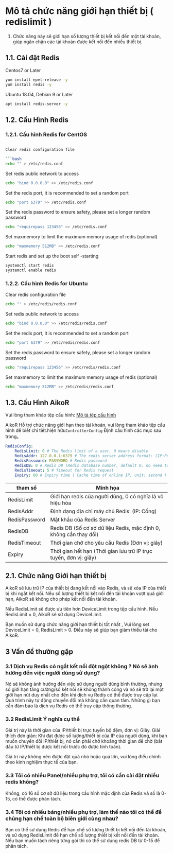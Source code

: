 # Mô tả chức năng giới hạn thiết bị ( redislimit )
1. Chức năng này sẽ giới hạn số lượng thiết bị kết nối đến một tài khoản, giúp ngăn chặn các tài khoản được kết nối đến nhiều thiết bị.

## 1.1. Cài đặt Redis

Centos7 or Later

```bash
yum install epel-release -y
yum install redis -y
```

Ubuntu 18.04, Debian 9 or Later

```bash
apt install redis-server -y
```

## 1.2. Cấu Hình Redis

### 1.2.1. Cấu hình Redis for CentOS

```bash

Clear redis configuration file

```bash 
echo "" > /etc/redis.conf
```

Set redis public network to access

```bash
echo "bind 0.0.0.0" >> /etc/redis.conf
```

Set the redis port, it is recommended to set a random port

```bash
echo "port 6379" >> /etc/redis.conf
```

Set the redis password to ensure safety, please set a longer random password

```bash
echo "requirepass 123456" >> /etc/redis.conf
```

Set maxmemory to limit the maximum memory usage of redis (optional)

```bash
echo "maxmemory 512MB" >> /etc/redis.conf
```

Start redis and set up the boot self -starting

```bash
systemctl start redis
systemctl enable redis
```

### 1.2.2. Cấu hình Redis for Ubuntu

Clear redis configuration file

```bash
echo "" > /etc/redis/redis.conf
```

Set redis public network to access

```bash
echo "bind 0.0.0.0" >> /etc/redis/redis.conf
```

Set the redis port, it is recommended to set a random port

```bash
echo "port 6379" >> /etc/redis/redis.conf
```

Set the redis password to ensure safety, please set a longer random password

```bash
echo "requirepass 123456" >> /etc/redis/redis.conf
```

Set maxmemory to limit the maximum memory usage of redis (optional)

```bash
echo "maxmemory 512MB" >> /etc/redis/redis.conf
```

## 1.3. Cấu Hình AikoR

Vui lòng tham khảo tệp cấu hình: [Mô tả tệp cấu hình](../Configuration-file-description/config.md)

AikoR Hỗ trợ chức năng giới hạn theo tài khoản, vui lòng tham khảo tệp cấu hình để biết chi tiết.hiện hữu`ControllerConfig` Định cấu hình các mục sau trong。

```yaml
RedisConfig:
    RedisLimit: 0 # The Redis limit of a user, 0 means disable
    RedisAddr: 127.0.0.1:6379 # The redis server address format: (IP:Port)
    RedisPassword: PASSWORD # Redis password
    RedisDB: 0 # Redis DB (Redis database number, default 0, no need to change)
    RedisTimeout: 5 # Timeout for Redis request
    Expiry: 60 # Expiry time ( Cache time of online IP, unit: second )
```

| tham số       | Minh họa                                                                    |
| ------------- | --------------------------------------------------------------------------- |
| RedisLimit    | Giới hạn redis của người dùng, 0 có nghĩa là vô hiệu hóa                    |
| RedisAddr     | Định dạng địa chỉ máy chủ Redis: (IP: Cổng)                                 |
| RedisPassword | Mật khẩu của Redis Server                                                   |
| RedisDB       | Redis DB (Số cơ sở dữ liệu Redis, mặc định 0, không cần thay đổi)           |    
| RedisTimeout       | Thời gian chờ cho yêu cầu Redis (Đơn vị: giây)                              |
| Expiry        | Thời gian hết hạn (Thời gian lưu trữ IP trực tuyến, đơn vị: giây)           |

## 2.1. Chức năng Giới hạn thiết bị

AikoR sẽ lưu trữ IP của thiết bị đang kết nối vào Redis, và sẽ xóa IP của thiết bị khi ngắt kết nối. Nếu số lượng thiết bị kết nối đến tài khoản vượt quá giới hạn, AikoR sẽ không cho phép kết nối đến tài khoản.

Nếu RedisLimit sẽ được ưu tiên hơn DeviceLimit trong tệp cấu hình. Nếu RedisLimit = 0, AikoR sẽ sử dụng DeviceLimit.

Bạn muốn sử dụng chức năng giới hạn thiết bị tốt nhất , Vui lòng set DeviceLimit = 0, RedisLimit > 0. Điều này sẽ giúp bạn giảm thiểu tải cho AikoR.
## 3 Vấn đề thường gặp

### 3.1 Dịch vụ Redis có ngắt kết nối đột ngột không ? Nó sẽ ảnh hưởng đến việc người dùng sử dụng?

Nó sẽ không ảnh hưởng đến việc sử dụng người dùng bình thường, nhưng số giới hạn tăng cường/số kết nối sẽ không thành công và nó sẽ trở lại một giới hạn nút duy nhất cho đến khi dịch vụ Redis có thể được truy cập lại. Quá trình này tự động chuyển đổi mà không cần quan tâm. Những gì bạn cần đảm bảo là dịch vụ Redis có thể truy cập thông thường.

### 3.2 RedisLimit Ý nghĩa cụ thể 

Giá trị này là thời gian của IP/thiết bị trực tuyến bộ đệm, đơn vị: Giây. Giải thích đơn giản: Khi đạt được số lượng/thiết bị của IP của người dùng, khi bạn muốn chuyển đổi IP/thiết bị, nó cần phải chờ khoảng thời gian để chờ (bắt đầu từ IP/thiết bị được kết nối trước đó được tính toán).

Giá trị này không nên được đặt quá nhỏ hoặc quá lớn, vui lòng điều chỉnh theo kinh nghiệm thực tế của bạn.

### 3.3 Tôi có nhiều Panel/nhiều phụ trợ, tôi có cần cài đặt nhiều redis không?

Không, có 16 số cơ sở dữ liệu trong cấu hình mặc định của Redis và số là 0-15, có thể được phân tách.

### 3.4 Tôi có nhiều bảng/nhiều phụ trợ, làm thế nào tôi có thể để chúng hạn chế toàn bộ biên giới cùng nhau?

Bạn có thể sử dụng Redis để hạn chế số lượng thiết bị kết nối đến tài khoản, và sử dụng RedisLimit để hạn chế số lượng thiết bị kết nối đến tài khoản. Nếu bạn muốn tách riêng từng gói thì có thể sử dụng redis DB từ 0-15 để phân tách.